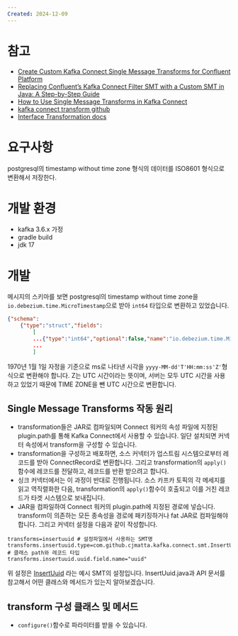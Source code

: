 ```yaml
---
Created: 2024-12-09
---
```

# 참고
- [Create Custom Kafka Connect Single Message Transforms for Confluent Platform](https://docs.confluent.io/platform/current/connect/transforms/custom.html)
- [Replacing Confluent’s Kafka Connect Filter SMT with a Custom SMT in Java: A Step-by-Step Guide](https://medium.com/@maheshbhatm/replacing-confluents-kafka-connect-filter-smt-with-a-custom-smt-in-java-a-step-by-step-guide-e1882a93f132)
- [How to Use Single Message Transforms in Kafka Connect](https://www.confluent.io/blog/kafka-connect-single-message-transformation-tutorial-with-examples/?session_ref=https://www.google.com/&_ga=2.238432201.896469771.1733720144-1465531381.1731048925&_gac=1.150693572.1732606365.CjwKCAiA3ZC6BhBaEiwAeqfvygiZ0aZ1sqUgRIlk-bJnwRg-psgtuGxVoD9KophieCYBwugSOM6bMBoCTvYQAvD_BwE&_gl=1*1ukfh6g*_gcl_aw*R0NMLjE3MzI2MDYzNjUuQ2p3S0NBaUEzWkM2QmhCYUVpd0FlcWZ2eWdpWjBhWjFzcVVnUklsay1iSm53UmctcHNndHVHeFZvRDlLb3BoaWVDWUJ3dWdTT002Yk1Cb0NUdllRQXZEX0J3RQ..*_gcl_au*Njk0MDcyNjEzLjE3MzEwNDg5MjQ.*_ga*MTQ2NTUzMTM4MS4xNzMxMDQ4OTI1*_ga_D2D3EGKSGD*MTczMzcyMDE0NC40LjEuMTczMzcyMDE1MC41NC4wLjA.)
- [kafka connect transform github](https://github.com/apache/kafka/blob/trunk/connect/transforms/src/main/java/org/apache/kafka/connect/transforms/TimestampConverter.java)
- [Interface Transformation docs](https://docs.confluent.io/platform/current/connect/javadocs/javadoc/org/apache/kafka/connect/transforms/Transformation.html)
# 요구사항
postgresql의 timestamp without time zone 형식의 데이터를 ISO8601 형식으로 변환해서 저장한다.

# 개발 환경
- kafka 3.6.x 가정
- gradle build
- jdk 17

# 개발
메시지의 스키마를 보면 postgresql의 timestamp without time zone을`io.debezium.time.MicroTimestamp`으로 받아 `int64` 타입으로 변환하고 있었습니다.
```json
{"schema": 
	{"type":"struct","fields":
		[
		...{"type":"int64","optional":false,"name":"io.debezium.time.MicroTimestamp","version":1,"field":"created_at"},
		... 
		]
```

1970년 1월 1일 자정을 기준으로 ms로 나타낸 시각을 `yyyy-MM-dd'T'HH:mm:ss'Z'`형식으로 변환해야 합니다. Z는 UTC 시간이라는 뜻이며, 서버는 모두 UTC 시간을 사용하고 있었기 때문에 TIME ZONE을 뺀 UTC 시간으로 변환합니다.

## Single Message Transforms 작동 원리
- transformation들은 JAR로 컴파일되며 Connect 워커의 속성 파일에 지정된 plugin.path를 통해 Kafka Connect에서 사용할 수 있습니다. 일단 설치되면 커넥터 속성에서 transform을 구성할 수 있습니다.
- transformation을 구성하고 배포하면, 소스 커넥터가 업스트림 시스템으로부터 레코드를 받아 ConnectRecord로 변환합니다. 그리고 transformation의 `apply()`함수에 레코드를 전달하고, 레코드를 반환 받으려고 합니다.
- 싱크 커넥터에서는 이 과정이 반대로 진행됩니다. 소스 카프카 토픽의 각 메세지를 읽고 역직렬화한 다음, transformation의 `apply()`함수이 호출되고 이를 거친 레코드가 타겟 시스템으로 보내집니다.
- JAR을 컴파일하여 Connect 워커의 plugin.path에 지정된 경로에 넣습니다. transform이 의존하는 모든 종속성을 경로에 패키징하거나 fat JAR로 컴파일해야 합니다. 그리고 커넥터 설정을 다음과 같이 작성합니다.
```
transforms=insertuuid # 설정파일에서 사용하는 SMT명
transforms.insertuuid.type=com.github.cjmatta.kafka.connect.smt.InsertUuid$Value # 클래스 path와 레코드 타입
transforms.insertuuid.uuid.field.name="uuid"
```

위 설정은 [InsertUuid](https://github.com/confluentinc/kafka-connect-insert-uuid/blob/master/src/main/java/com/github/cjmatta/kafka/connect/smt/InsertUuid.java) 라는 예시 SMT의 설정입니다. InsertUuid.java과 API 문서를 참고해서 어떤  클래스와 메서드가 있는지 알아보겠습니다. 
## transform 구성 클래스 및 메서드
- `configure()`함수로 파라미터를 받을 수 있습니다.